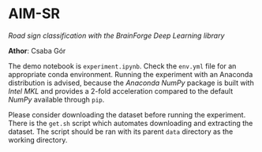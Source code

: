 # AIM-SR

*Road sign classification with the BrainForge Deep Learning library*

**Athor**: Csaba Gór

The demo notebook is `experiment.ipynb`. Check the `env.yml` file for an appropriate
conda environment. Running the experiment with an Anaconda distribution is advised,
because the *Anaconda NumPy* package is built with *Intel MKL* and provides a 2-fold
acceleration compared to the default *NumPy* available through `pip`.

Please consider downloading the dataset before running the experiment. There is the
`get.sh` script which automates downloading and extracting the dataset. The script should
be ran with its parent `data` directory as the working directory.
